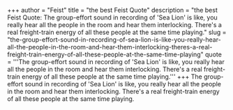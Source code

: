+++
author = "Feist"
title = "the best Feist Quote"
description = "the best Feist Quote: The group-effort sound in recording of 'Sea Lion' is like, you really hear all the people in the room and hear them interlocking. There's a real freight-train energy of all these people at the same time playing."
slug = "the-group-effort-sound-in-recording-of-sea-lion-is-like-you-really-hear-all-the-people-in-the-room-and-hear-them-interlocking-theres-a-real-freight-train-energy-of-all-these-people-at-the-same-time-playing"
quote = '''The group-effort sound in recording of 'Sea Lion' is like, you really hear all the people in the room and hear them interlocking. There's a real freight-train energy of all these people at the same time playing.'''
+++
The group-effort sound in recording of 'Sea Lion' is like, you really hear all the people in the room and hear them interlocking. There's a real freight-train energy of all these people at the same time playing.
